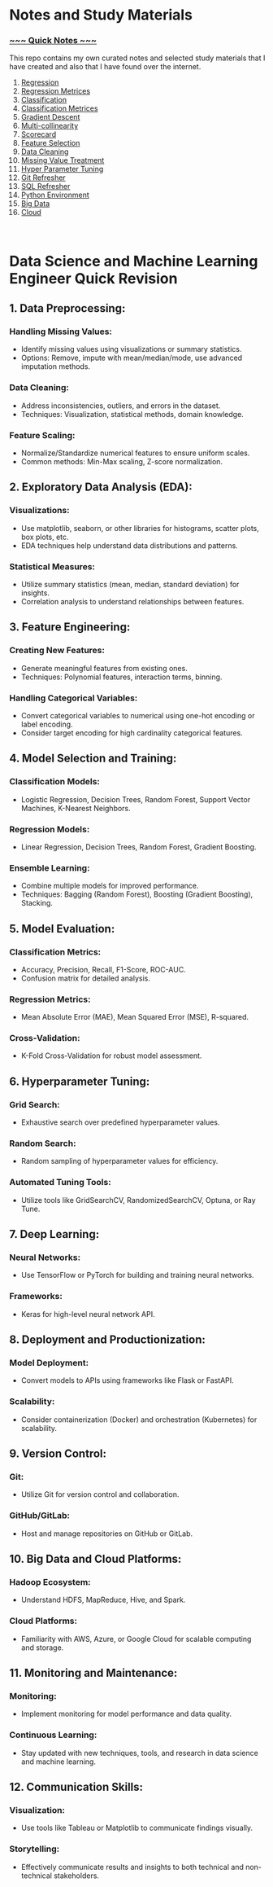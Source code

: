 # Notes and Study Materials 
### [~~~ Quick Notes ~~~](./quickNotes.md)


This repo contains my own curated notes and selected study materials that I have created and also that I have found over the internet.

1. [Regression](./quickRevision/regression.md)
2. [Regression Metrices](./quickRevision/regressionMetrices.md)
3. [Classification](./quickRevision/classification.md)
4. [Classification Metrices](./quickRevision/classificationMetrices.md)
5. [Gradient Descent](./quickRevision/gradientDescent.md)
6. [Multi-collinearity](./quickRevision/multicollinearity.md)
7. [Scorecard](./quickRevision/scorecard.md)
8. [Feature Selection](./quickRevision/featureSelection.md)
9. [Data Cleaning](./quickRevision/dataCleaning.md)
10. [Missing Value Treatment](./quickRevision/missingValue.md)
11. [Hyper Parameter Tuning](./quickRevision/hyperParameterTuning.md)
12. [Git Refresher](./quickRevision/gitRefresher.md)
13. [SQL Refresher](./quickRevision/sqlRefresher.md)
14. [Python Environment](./quickRevision/pythonEnvironment.md)
15. [Big Data](./quickRevision/bigData.md)
16. [Cloud](./quickRevision/cloud.md)

<br>


# Data Science and Machine Learning Engineer Quick Revision

## 1. Data Preprocessing:
### Handling Missing Values:
- Identify missing values using visualizations or summary statistics.
- Options: Remove, impute with mean/median/mode, use advanced imputation methods.

### Data Cleaning:
- Address inconsistencies, outliers, and errors in the dataset.
- Techniques: Visualization, statistical methods, domain knowledge.

### Feature Scaling:
- Normalize/Standardize numerical features to ensure uniform scales.
- Common methods: Min-Max scaling, Z-score normalization.

## 2. Exploratory Data Analysis (EDA):
### Visualizations:
- Use matplotlib, seaborn, or other libraries for histograms, scatter plots, box plots, etc.
- EDA techniques help understand data distributions and patterns.

### Statistical Measures:
- Utilize summary statistics (mean, median, standard deviation) for insights.
- Correlation analysis to understand relationships between features.

## 3. Feature Engineering:
### Creating New Features:
- Generate meaningful features from existing ones.
- Techniques: Polynomial features, interaction terms, binning.

### Handling Categorical Variables:
- Convert categorical variables to numerical using one-hot encoding or label encoding.
- Consider target encoding for high cardinality categorical features.

## 4. Model Selection and Training:
### Classification Models:
- Logistic Regression, Decision Trees, Random Forest, Support Vector Machines, K-Nearest Neighbors.

### Regression Models:
- Linear Regression, Decision Trees, Random Forest, Gradient Boosting.

### Ensemble Learning:
- Combine multiple models for improved performance.
- Techniques: Bagging (Random Forest), Boosting (Gradient Boosting), Stacking.

## 5. Model Evaluation:
### Classification Metrics:
- Accuracy, Precision, Recall, F1-Score, ROC-AUC.
- Confusion matrix for detailed analysis.

### Regression Metrics:
- Mean Absolute Error (MAE), Mean Squared Error (MSE), R-squared.

### Cross-Validation:
- K-Fold Cross-Validation for robust model assessment.

## 6. Hyperparameter Tuning:
### Grid Search:
- Exhaustive search over predefined hyperparameter values.

### Random Search:
- Random sampling of hyperparameter values for efficiency.

### Automated Tuning Tools:
- Utilize tools like GridSearchCV, RandomizedSearchCV, Optuna, or Ray Tune.

## 7. Deep Learning:
### Neural Networks:
- Use TensorFlow or PyTorch for building and training neural networks.

### Frameworks:
- Keras for high-level neural network API.

## 8. Deployment and Productionization:
### Model Deployment:
- Convert models to APIs using frameworks like Flask or FastAPI.

### Scalability:
- Consider containerization (Docker) and orchestration (Kubernetes) for scalability.

## 9. Version Control:
### Git:
- Utilize Git for version control and collaboration.

### GitHub/GitLab:
- Host and manage repositories on GitHub or GitLab.

## 10. Big Data and Cloud Platforms:
### Hadoop Ecosystem:
- Understand HDFS, MapReduce, Hive, and Spark.

### Cloud Platforms:
- Familiarity with AWS, Azure, or Google Cloud for scalable computing and storage.

## 11. Monitoring and Maintenance:
### Monitoring:
- Implement monitoring for model performance and data quality.

### Continuous Learning:
- Stay updated with new techniques, tools, and research in data science and machine learning.

## 12. Communication Skills:
### Visualization:
- Use tools like Tableau or Matplotlib to communicate findings visually.

### Storytelling:
- Effectively communicate results and insights to both technical and non-technical stakeholders.
